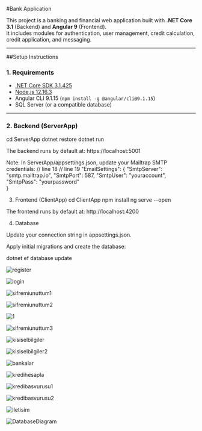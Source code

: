 #Bank Application

This project is a banking and financial web application built with **.NET Core 3.1** (Backend) and **Angular 9** (Frontend).  
It includes modules for authentication, user management, credit calculation, credit application, and messaging.

---

##Setup Instructions

### 1. Requirements
- [.NET Core SDK 3.1.425](https://dotnet.microsoft.com/download/dotnet/3.1)
- [Node.js 12.16.3](https://nodejs.org/download/release/v12.16.3/)
- Angular CLI 9.1.15 (`npm install -g @angular/cli@9.1.15`)
- SQL Server (or a compatible database)

---

### 2. Backend (ServerApp)

cd ServerApp
dotnet restore
dotnet run

The backend runs by default at:
https://localhost:5001

Note:
In ServerApp/appsettings.json, update your Mailtrap SMTP credentials:
// line 18
// line 19
"EmailSettings": {
  "SmtpServer": "smtp.mailtrap.io",
  "SmtpPort": 587,
  "SmtpUser": "youraccount",   
  "SmtpPass": "yourpassword"   
}

3. Frontend (ClientApp)
cd ClientApp
npm install
ng serve --open


The frontend runs by default at:
http://localhost:4200

4. Database

Update your connection string in appsettings.json.

Apply initial migrations and create the database:

dotnet ef database update





![register](https://github.com/user-attachments/assets/ed6306db-deca-4439-b66a-d6cd59983910)

![login](https://github.com/user-attachments/assets/fb87a3f4-35ed-4cd3-8b99-385af918150c)

![sifremiunuttum1](https://github.com/user-attachments/assets/f2742a43-dc35-4af5-bf71-286683907d0b)

![sifremiunuttum2](https://github.com/user-attachments/assets/c6211069-9f6d-4b3f-8467-28ff93c192ad)

![1](https://github.com/user-attachments/assets/c399651f-bfa7-44bf-908c-342b05a770cf)

![sifremiunuttum3](https://github.com/user-attachments/assets/37854f5b-b251-476d-b2f3-81165257511a)


![kisiselbilgiler](https://github.com/user-attachments/assets/c77499f6-ed3a-4b70-8efd-29baae6e2c12)

![kisiselbilgiler2](https://github.com/user-attachments/assets/6fde863c-46a6-4641-aa58-5e239540dbfb)

![bankalar](https://github.com/user-attachments/assets/78da199f-60dd-494b-a270-1efbd9228b18)

![kredihesapla](https://github.com/user-attachments/assets/404238bc-d857-443e-adf0-e439f9c2f214)

![kredibasvurusu1](https://github.com/user-attachments/assets/6253e6ef-39ec-417b-ada3-297b54d3f5ec)

![kredibasvurusu2](https://github.com/user-attachments/assets/205a6fca-d6ac-47cf-835b-50213e8c5cd2)

![iletisim](https://github.com/user-attachments/assets/73c27113-aa42-4762-a5de-6978db572f32)

![DatabaseDiagram](https://github.com/user-attachments/assets/ab8c3984-3af3-4f0b-bfed-311339dc9a7a)



